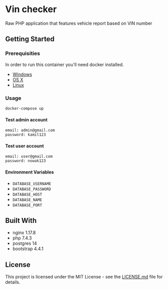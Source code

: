 # Vin checker

Raw PHP application that features vehicle report based on VIN number

## Getting Started

### Prerequisities


In order to run this container you'll need docker installed.

* [Windows](https://docs.docker.com/windows/started)
* [OS X](https://docs.docker.com/mac/started/)
* [Linux](https://docs.docker.com/linux/started/)

### Usage

```shell
docker-compose up
```
#### Test admin account
```shell
email: admin@gmail.com
password: kamil123
```
#### Test user account
```shell
email: user@gmail.com
password: nowak123
```
#### Environment Variables

* `DATABASE_USERNAME`
* `DATABASE_PASSWORD`
* `DATABASE_HOST`
* `DATABASE_NAME`
* `DATABASE_PORT`

## Built With

* nginx 1.17.8
* php 7.4.3
* postgres 14
* bootstrap 4.4.1

## License

This project is licensed under the MIT License - see the [LICENSE.md](LICENSE.md) file for details.



